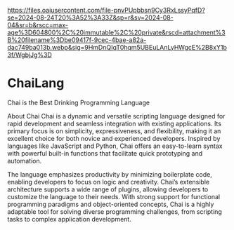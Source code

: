 https://files.oaiusercontent.com/file-pnvPUpbbsn9Cy3RxLssyPqfD?se=2024-08-24T20%3A52%3A33Z&sp=r&sv=2024-08-04&sr=b&rscc=max-age%3D604800%2C%20immutable%2C%20private&rscd=attachment%3B%20filename%3Dbe09417f-9cec-4bae-a82a-dac749ba013b.webp&sig=9HmDnQIqT0hqm5UBEuLAnLyHWgcE%2B8xY1b3f/WgbjJg%3D

# ChaiLang
Chai is the Best Drinking Programming Language

About Chai
Chai is a dynamic and versatile scripting language designed for rapid development and seamless integration with existing applications. Its primary focus is on simplicity, expressiveness, and flexibility, making it an excellent choice for both novice and experienced developers. Inspired by languages like JavaScript and Python, Chai offers an easy-to-learn syntax with powerful built-in functions that facilitate quick prototyping and automation.

The language emphasizes productivity by minimizing boilerplate code, enabling developers to focus on logic and creativity. Chai’s extensible architecture supports a wide range of plugins, allowing developers to customize the language to their needs. With strong support for functional programming paradigms and object-oriented concepts, Chai is a highly adaptable tool for solving diverse programming challenges, from scripting tasks to complex application development.
